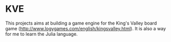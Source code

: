 # KVE
This projects aims at building a game engine for the King's Valley board game (http://www.logygames.com/english/kingsvalley.html). It is also a way for me to learn the Julia language.
